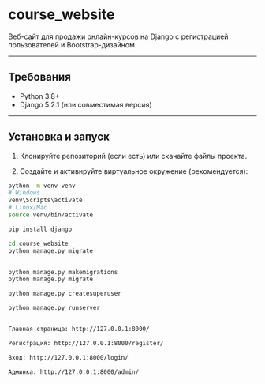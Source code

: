# course_website

Веб-сайт для продажи онлайн-курсов на Django с регистрацией пользователей и Bootstrap-дизайном.

---

## Требования

- Python 3.8+
- Django 5.2.1 (или совместимая версия)

---

## Установка и запуск

1. Клонируйте репозиторий (если есть) или скачайте файлы проекта.

2. Создайте и активируйте виртуальное окружение (рекомендуется):

```bash
python -m venv venv
# Windows
venv\Scripts\activate
# Linux/Mac
source venv/bin/activate

pip install django

cd course_website
python manage.py migrate


python manage.py makemigrations
python manage.py migrate

python manage.py createsuperuser

python manage.py runserver


Главная страница: http://127.0.0.1:8000/

Регистрация: http://127.0.0.1:8000/register/

Вход: http://127.0.0.1:8000/login/

Админка: http://127.0.0.1:8000/admin/

